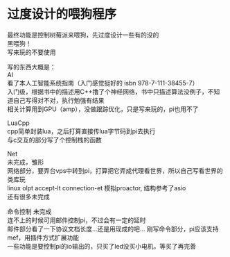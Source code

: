 ﻿# 过度设计的喂狗程序  
最终功能是控制树莓派来喂狗，先过度设计一些有的没的    
黑喂狗！  
写来玩的不要使用  


写的东西大概是：  
AI  
看了本人工智能系统指南（入门感觉挺好的 isbn 978-7-111-38455-7）  
入门级，根据书中的描述用C++撸了个神经网络，书中只描述算法没例子，不知道自己写得对不对，执行勉强有结果  
相关计算用到GPU（amp），没做跟踪优化，只是写来玩的，pi也用不了  

LuaCpp  
cpp简单封装lua，之后打算直接传lua字节码到pi去执行  
与c交互的部分写了个控制栈的函数  
  
Net  
未完成，雏形  
网络部分，要弄台vps中转到pi，打算把它弄成代理看世界，所以自己写看世界的类库玩  
linux olpt accept-lt connection-et 模拟proactor, 结构参考了asio  
还有很多未完成

命令控制
未完成  
连不上的时候可用邮件控制pi，不过会有一定的延时  
邮件部分看了一下协议文档长度...还是用现成的吧...
刚写命令部分，pi应该支持mef，用插件方式扩展功能  
一些功能是要控制pi的io输出的，只买了led没买小电机，等买了再完善  
  
  
